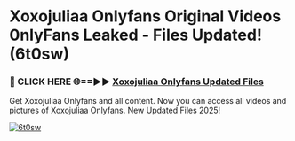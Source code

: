 # Xoxojuliaa Onlyfans Original Videos 0nlyFans Leaked - Files Updated! (6t0sw)

<h3>🔴 CLICK HERE 🌐==►► <a href="https://tinyurl.com/ehrbuxhb" rel="nofollow">Xoxojuliaa Onlyfans Updated Files</a></h3>

Get Xoxojuliaa Onlyfans and all content. Now you can access all videos and pictures of Xoxojuliaa Onlyfans. New Updated Files 2025!

[![6t0sw](https://i.imgur.com/lVYEuWS.gif)](https://tinyurl.com/ehrbuxhb)
